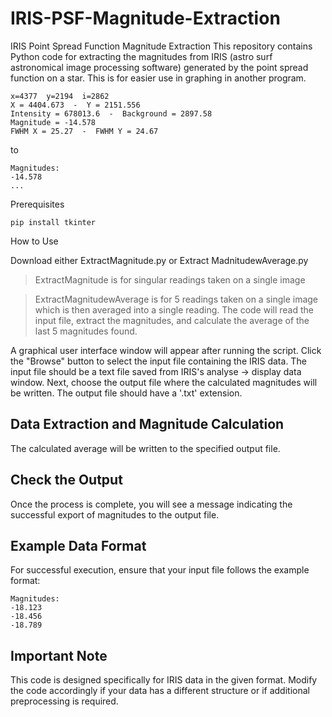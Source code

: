 # IRIS-PSF-Magnitude-Extraction

IRIS Point Spread Function Magnitude Extraction
This repository contains Python code for extracting the magnitudes from IRIS (astro surf astronomical image processing software) generated by the point spread function on a star. This is for easier use in graphing in another program.
```
x=4377  y=2194  i=2862 
X = 4404.673  -  Y = 2151.556
Intensity = 678013.6  -  Background = 2897.58
Magnitude = -14.578
FWHM X = 25.27  -  FWHM Y = 24.67
```
to
```
Magnitudes:
-14.578
...
```

Prerequisites
```
pip install tkinter
```
How to Use

Download either ExtractMagnitude.py or Extract MadnitudewAverage.py
> ExtractMagnitude is for singular readings taken on a single image 

> ExtractMagnitudewAverage is for 5 readings taken on a single image which is then averaged into a single reading. The code will read the input file, extract the magnitudes, and calculate the average of the last 5 magnitudes found.

A graphical user interface window will appear after running the script.
Click the "Browse" button to select the input file containing the IRIS data. The input file should be a text file saved from IRIS's analyse -> display data window.
Next, choose the output file where the calculated magnitudes will be written. The output file should have a '.txt' extension.

## Data Extraction and Magnitude Calculation

The calculated average will be written to the specified output file.

## Check the Output

Once the process is complete, you will see a message indicating the successful export of magnitudes to the output file.

## Example Data Format
For successful execution, ensure that your input file follows the example format:
```
Magnitudes:
-18.123
-18.456
-18.789
```

## Important Note
This code is designed specifically for IRIS data in the given format. Modify the code accordingly if your data has a different structure or if additional preprocessing is required.
